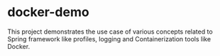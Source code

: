 # docker-demo
This project demonstrates the use case of various concepts related to Spring framework like profiles, logging and Containerization tools like Docker.
